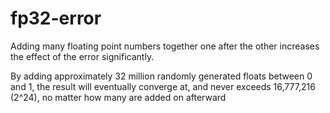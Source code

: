 # fp32-error
Adding many floating point numbers together one after the other increases the effect of the error significantly.

By adding approximately 32 million randomly generated floats between 0 and 1, the result will eventually converge at, and never exceeds 16,777,216 (2^24), no matter how many are added on afterward